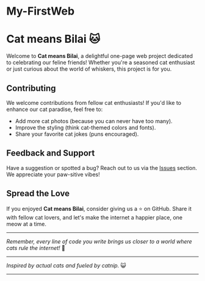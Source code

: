 # My-FirstWeb


# Cat means Bilai 🐱

Welcome to **Cat means Bilai**, a delightful one-page web project dedicated to celebrating our feline friends! Whether you're a seasoned cat enthusiast or just curious about the world of whiskers, this project is for you.


## Contributing

We welcome contributions from fellow cat enthusiasts! If you'd like to enhance our cat paradise, feel free to:

- Add more cat photos (because you can never have too many).
- Improve the styling (think cat-themed colors and fonts).
- Share your favorite cat jokes (puns encouraged).

## Feedback and Support

Have a suggestion or spotted a bug? Reach out to us via the [Issues](https://github.com/RifatParadoxical/My-FirstWeb/issues) section. We appreciate your paw-sitive vibes!

## Spread the Love

If you enjoyed **Cat means Bilai**, consider giving us a ⭐️ on GitHub. Share it with fellow cat lovers, and let's make the internet a happier place, one meow at a time.

---

*Remember, every line of code you write brings us closer to a world where cats rule the internet!* 🐾

---

*Inspired by actual cats and fueled by catnip.* 😺

---

